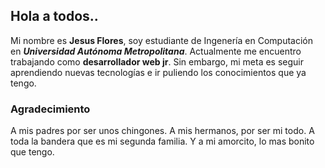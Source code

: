 ## Hola a todos.. 

Mi nombre es **Jesus Flores**, soy estudiante de Ingenería en Computación en  ***Universidad Autónoma Metropolitana***. Actualmente me encuentro trabajando como **desarrollador web jr**.
Sin embargo, mi meta es seguir aprendiendo nuevas tecnologías e ir puliendo los conocimientos que ya tengo.

### Agradecimiento

A mis padres por ser unos chingones. A mis hermanos, por ser mi todo. A toda la bandera que es mi segunda familia. Y a mi amorcito, lo mas bonito que tengo.

